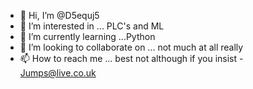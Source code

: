 - 👋 Hi, I’m @D5equj5
- 👀 I’m interested in ... PLC's and ML
- 🌱 I’m currently learning ...Python
- 💞️ I’m looking to collaborate on ... not much at all really
- 📫 How to reach me ... best not although if you insist - Jumps@live.co.uk

<!---
D5equj5/D5equj5 is a ✨ special ✨ repository because its `README.md` (this file) appears on your GitHub profile.
You can click the Preview link to take a look at your changes.
--->
